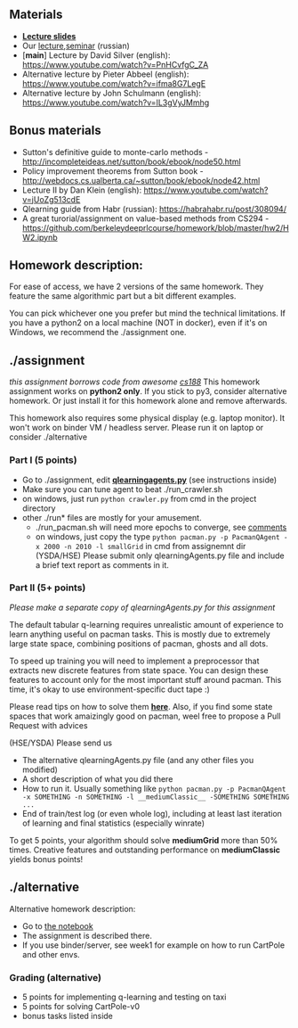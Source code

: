 ## Materials
* [__Lecture slides__](https://docviewer.yandex.ru/?url=ya-disk-public%3A%2F%2FG3IXcG62RwNUGSSos%2BuGhtgXNfsBjP9RxUtUfgCffIk%3D%3A%2Flecture2.pdf&name=lecture2.pdf&c=58a61e22b9fb)
* Our [lecture](https://yadi.sk/i/cVawsPkK3EtGJj),[seminar](https://yadi.sk/i/dQmolwOy3EtGNK) (russian)
* [__main__] Lecture by David Silver (english): https://www.youtube.com/watch?v=PnHCvfgC_ZA
* Alternative lecture by Pieter Abbeel (english): https://www.youtube.com/watch?v=ifma8G7LegE
* Alternative lecture by John Schulmann (english): https://www.youtube.com/watch?v=IL3gVyJMmhg

## Bonus materials
* Sutton's definitive guide to monte-carlo methods - http://incompleteideas.net/sutton/book/ebook/node50.html
* Policy improvement theorems from Sutton book - http://webdocs.cs.ualberta.ca/~sutton/book/ebook/node42.html
* Lecture II by Dan Klein (english): https://www.youtube.com/watch?v=jUoZg513cdE
* Qlearning guide from Habr (russian): https://habrahabr.ru/post/308094/
* A great turorial/assignment on value-based methods from CS294 - https://github.com/berkeleydeeprlcourse/homework/blob/master/hw2/HW2.ipynb

## Homework description:

For ease of access, we have 2 versions of the same homework. They feature the same algorithmic part but a bit different examples.

You can pick whichever one you prefer but mind the technical limitations. If you have a python2 on a local machine (NOT in docker), even if it's on Windows, we recommend the ./assignment one.

## ./assignment
_this assignment borrows code from awesome [cs188](http://ai.berkeley.edu/project_overview.html)_
This homework assignment works on __python2 only__. If you stick to py3, consider alternative homework. Or just install it for this homework alone and remove afterwards.

This homework also requires some physical display (e.g. laptop monitor). It won't work on binder VM / headless server. Please run it on laptop or consider ./alternative

### Part I (5 points)
* Go to ./assignment, edit [__qlearningagents.py__](https://github.com/yandexdataschool/Practical_RL/blob/master/week2/assignment/qlearningAgents.py) (see instructions inside)
* Make sure you can tune agent to beat ./run_crawler.sh
 * on windows, just run `python crawler.py` from cmd in the project directory
* other ./run* files are mostly for your amusement. 
  * ./run_pacman.sh will need more epochs to converge, see [comments](https://github.com/yandexdataschool/Practical_RL/blob/master/week2/assignment/run_pacman.sh)
  * on windows, just copy the type `python pacman.py -p PacmanQAgent -x 2000 -n 2010 -l smallGrid` in cmd from assignemnt dir
(YSDA/HSE) Please submit only qlearningAgents.py file and include a brief text report as comments in it.
  
### Part II (5+ points)
_Please make a separate copy of qlearningAgents.py for this assignment_

The default tabular q-learning requires unrealistic amount of experience to learn anything useful on pacman tasks. This is mostly due to extremely large state space, combining positions of pacman, ghosts and all dots.

To speed up training you will need to implement a preprocessor that extracts new discrete features from state space. You can design these features to account only for the most important stuff around pacman. This time, it's okay to use environment-specific duct tape :)

Please read tips on how to solve them [__here__](https://github.com/yandexdataschool/Practical_RL/blob/master/week2/homework_tips.md). Also, if you find some state spaces that work amaizingly good on pacman, weel free to propose a Pull Request with advices 

(HSE/YSDA) Please send us 
* The alternative qlearningAgents.py file (and any other files you modified)
* A short description of what you did there
* How to run it. Usually something like `python pacman.py -p PacmanQAgent -x SOMETHING -n SOMETHING -l __mediumClassic__ -SOMETHING SOMETHING ...`
* End of train/test log (or even whole log), including at least last iteration of learning and final statistics (especially winrate)

To get 5 points, your algorithm should solve __mediumGrid__ more than 50% times. Creative features and outstanding performance on __mediumClassic__ yields bonus points!
 
## ./alternative
Alternative homework description:
* Go to [the notebook](https://github.com/yandexdataschool/Practical_RL/blob/master/week2/alternative/homework.ipynb)
* The assignment is described there.
* If you use binder/server, see week1 for example on how to run CartPole and other envs.


### Grading (alternative)
* 5 points for implementing q-learning and testing on taxi
* 5 points for solving CartPole-v0
* bonus tasks listed inside
